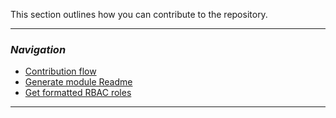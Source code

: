 This section outlines how you can contribute to the repository.

---

### _Navigation_

- [Contribution flow](./Contribution%20guide%20-%20Contribution%20flow)
- [Generate module Readme](./Contribution%20guide%20-%20Generate%20module%20Readme)
- [Get formatted RBAC roles](./Contribution%20guide%20-%20Get%20formatted%20RBAC%20roles)

---
